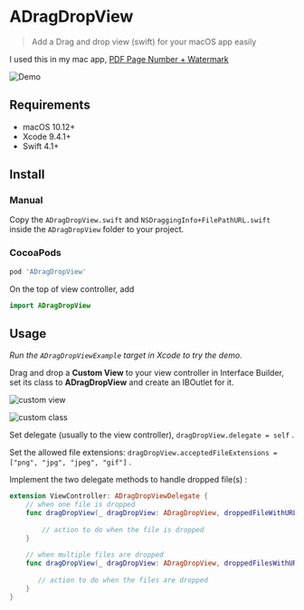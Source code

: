 # ADragDropView

> Add a Drag and drop view (swift) for your macOS app easily

I used this in my mac app, [PDF Page Number + Watermark](https://pdfpagenumber.com)



![Demo](demo.gif)



## Requirements

- macOS 10.12+
- Xcode 9.4.1+
- Swift 4.1+



## Install

### Manual
Copy the `ADragDropView.swift` and `NSDraggingInfo+FilePathURL.swift` inside the `ADragDropView` folder to your project.



### CocoaPods

```ruby
pod 'ADragDropView'
```



On the top of view controller, add

```swift
import ADragDropView
```





## Usage

*Run the `ADragDropViewExample` target in Xcode to try the demo.*



Drag and drop a **Custom View** to your view controller in Interface Builder, set its class to **ADragDropView** and create an IBOutlet for it.

![custom view](customView.png)



![custom class](customClass.png)



Set delegate (usually to the view controller), `dragDropView.delegate = self` . 

Set the allowed file extensions: `dragDropView.acceptedFileExtensions = ["png", "jpg", "jpeg", "gif"]` .



Implement the two delegate methods to handle dropped file(s) :  

```swift
extension ViewController: ADragDropViewDelegate {
    // when one file is dropped
    func dragDropView(_ dragDropView: ADragDropView, droppedFileWithURL URL: URL) {
        
        // action to do when the file is dropped
    }
    
    // when multiple files are dropped
    func dragDropView(_ dragDropView: ADragDropView, droppedFilesWithURLs URLs: [URL]) {
        
       // action to do when the files are dropped
    }
}
```

